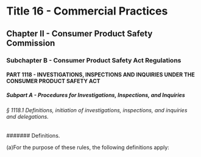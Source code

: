 
# Title 16 - Commercial Practices
## Chapter II - Consumer Product Safety Commission
### Subchapter B - Consumer Product Safety Act Regulations
#### PART 1118 - INVESTIGATIONS, INSPECTIONS AND INQUIRIES UNDER THE CONSUMER PRODUCT SAFETY ACT
##### Subpart A - Procedures for Investigations, Inspections, and Inquiries
###### § 1118.1 Definitions, initiation of investigations, inspections, and inquiries and delegations.
####### Definitions.

(a)For the purpose of these rules, the following definitions apply:
